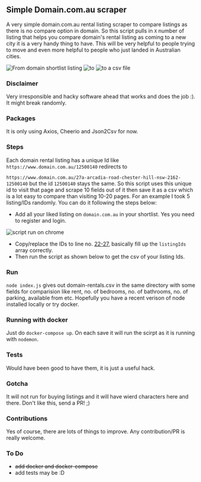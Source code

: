 ## Simple Domain.com.au scraper

A very simple domain.com.au rental listing scraper to compare listings as there is no compare
option in domain. So this script pulls in `X` number of listing that helps you compare domain's
rental listing as coming to a new city it is a very handy thing to have. This will be very helpful
to people trying to move and even more helpful to people who just landed in Australian cities.

![From domain shortlist listing](https://github.com/tangledpuzzle/Scraping-org/domain-scraper/raw/master/readme-images/shortlist-listing.png)
![to](https://github.com/tangledpuzzle/Scraping-org/domain-scraper/raw/master/readme-images/down-arrow.png)
![to a csv file](https://github.com/tangledpuzzle/Scraping-org/domain-scraper/raw/master/readme-images/csv-listing.png)

### Disclaimer

Very irresponsible and hacky software ahead that works and does the job :). It might break randomly.

### Packages

It is only using Axios, Cheerio and Json2Csv for now.

### Steps

Each domain rental listing has a unique Id like `https://www.domain.com.au/12500140` redirects to

`https://www.domain.com.au/27a-arcadia-road-chester-hill-nsw-2162-12500140` but the id `12500140`
stays the same. So this script uses this unique id to visit that page and scrape 10 fields out of it then save it as a csv which is a lot easy to compare than visiting 10-20 pages. For an example I took 5 listing/IDs randomly. You can do it following the steps below:

* Add all your liked listing on `domain.com.au` in your shortlist. Yes you need to register and login.

![script run on chrome](https://github.com/tangledpuzzle/Scraping-org/domain-scraper/raw/master/readme-images/shortlist-to-ids-js.png)
* Copy/replace the IDs to line no. [22-27](https://github.com/tangledpuzzle/Scraping-org/domain-scraper/blob/master/index.js#L22-L27), basically fill up the `listingIds` array correctly.
* Then run the script as shown below to get the csv of your listing Ids.

### Run

`node index.js` gives out domain-rentals.csv in the same directory with some fields for comparision like rent, no. of bedrooms, no. of bathrooms, no. of parking, available from etc. Hopefully you have a recent verison of node installed locally or try docker.

### Running with docker

Just do `docker-compose up`. On each save it will run the scirpt as it is running with `nodemon`.

### Tests

Would have been good to have them, it is just a useful hack. 

### Gotcha

It will not run for buying listings and it will have wierd characters here and there. Don't like this, send a PR! ;)

### Contributions

Yes of course, there are lots of things to improve. Any contribution/PR is really welcome.

### To Do

* ~~add docker and docker-compose~~
* add tests may be :D
